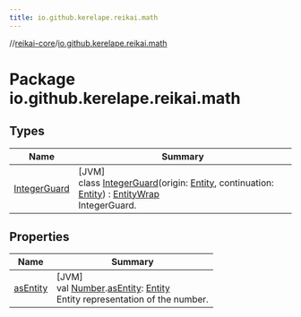 ```yaml
---
title: io.github.kerelape.reikai.math
---
```

//[reikai-core](../../index.html)/[io.github.kerelape.reikai.math](index.html)



# Package io.github.kerelape.reikai.math



## Types


| Name | Summary |
|---|---|
| [IntegerGuard](-integer-guard/index.html) | [JVM]<br>class [IntegerGuard](-integer-guard/index.html)(origin: [Entity](../io.github.kerelape.reikai.core/-entity/index.html), continuation: [Entity](../io.github.kerelape.reikai.core/-entity/index.html)) : [EntityWrap](../io.github.kerelape.reikai.core/-entity-wrap/index.html)<br>IntegerGuard. |


## Properties


| Name | Summary |
|---|---|
| [asEntity](as-entity.html) | [JVM]<br>val [Number](https://kotlinlang.org/api/latest/jvm/stdlib/kotlin/-number/index.html).[asEntity](as-entity.html): [Entity](../io.github.kerelape.reikai.core/-entity/index.html)<br>Entity representation of the number. |

